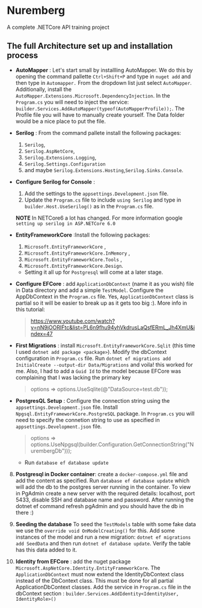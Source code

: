 # Nuremberg
A complete .NETCore API training project

## The full Architecture set up and installation process
- **AutoMapper** :  Let's start small by installling AutoMapper. We do this by opening the command pallette `Ctrl+Shift+P` and type in `nuget add` and then type in `Automapper.` From the dropdown list just select `AutoMapper`. Additionally, install the `AutoMapper.Extensions.Microsoft.DependencyInjection`. In the `Program.cs` you will need to inject the service: `builder.Services.AddAutoMapper(typeof(AutoMapperProfile));`. The Profile file you will have to manually create yourself. The Data folder would be a nice place to put the file.

- **Serilog** : From the command pallete install the following packages: 
    1. `Serilog`, 
    2. `Serilog.AspNetCore`,
    3. `Serilog.Extensions.Logging`, 
    4. `Serilog.Settings.Configuration`
    5.  and maybe `Serilog.Extensions.Hosting`,`Serilog.Sinks.Console`.

- **Configure Serilog for Console** :
    1. Add the settings to the `appsettings.Development.json` file.
    2. Update the `Program.cs` file to include `using Serilog` and type in `builder.Host.UseSerilog()` as in the `Program.cs` file. 

     **NOTE** In NETCore6 a lot has changed. For more information google `setting up serilog in ASP.NETCore 6.0`

- **EntityFrameworkCore** :Install the following packages:    
    1. `Microsoft.EntityFrameworkCore` ,
    2. `Microsoft.EntityFrameworkCore.InMemory` ,
    3. `Microsoft.EntityFrameworkCore.Tools` ,
    4. `Microsoft.EntityFrameworkCore.Design`. 
    * Setting it all up for `Postgresql` will come at a later stage.



- **Configure EFCore** : add `ApplicationDbContext` (name it as you wish) file in Data directory and add a simple `TestModel`. Configure the AppDbContext in the `Program.cs` file. Yes, `ApplicationDbContext` class is partial so it will be easier to break up as it gets too big :). More info in this tutorial:  
    > https://www.youtube.com/watch?v=nN9jOORIFtc&list=PL6n9fhu94yhVkdrusLaQsfERmL_Jh4XmU&index=47

- **First Migrations** : install `Microsoft.EntityFrameworkCore.Sqlit` (this time I used `dotnet add package <package>`). Modify the dbContext configuration in `Program.cs` file. Run `dotnet ef migrations add InitialCreate --output-dir Data/Migrations` and voila! this worked for me. Also, I had to add a `Guid Id` to the model because EFCore was complaining that I was lacking the primary key
    > options => options.UseSqlite(@"DataSource=test.db"));

-  **PostgresQL Setup** : Configure the connection string using the `appsettings.Development.json` file. 
Install `Npgsql.EntityFrameworkCore.PostgreSQL` package. In `Program.cs` you will need to specify the connetion string to use as specified in `appsettings.Development.json` file.

    > options => options.UseNpgsql(builder.Configuration.GetConnectionString("NurembergDb")));

    * Run `database ef database update`

8. **Postgresql in Docker container**: create a `docker-compose.yml` file and add the content as specified. Run `database ef database update` which will add the db to the postgres server running in the container. To view in PgAdmin create a new server with the required details: localhost, port 5433, disable SSH and database name and password. After running the dotnet ef command refresh pgAdmin and you should have the db in there :)

9. **Seeding the database** To seed the `TestModels` table with some fake data we use the `override void OnModelCreating()` for this. Add some instances of the model and run a new migration: `dotnet ef migrations add SeedData` and then run `dotnet ef database update`. Verify the table has this data added to it.

10. **Identity from EFCore** : add the nuget package `Microsoft.AspNetCore.Identity.EntityFrameworkCore`. The `ApplicationDbContext` must now extend the IdentityDbContext class instead of the DbContext class. This must be done for all partial ApplicationDbContext classes. Add the service in `Program.cs` file in the dbContext section : `builder.Services.AddIdentity<IdentityUser, IdentityRole>()`

